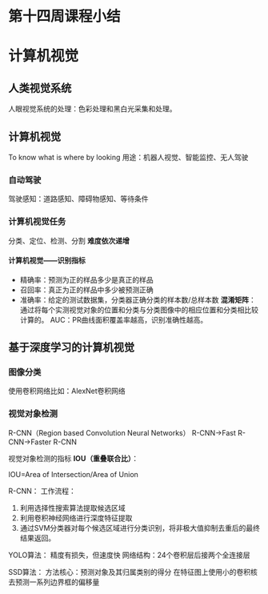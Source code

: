 # 第十四周课程小结

# 计算机视觉
## 人类视觉系统
人眼视觉系统的处理：色彩处理和黑白光采集和处理。

## 计算机视觉
To know what is where by looking
用途：机器人视觉、智能监控、无人驾驶
### 自动驾驶
驾驶感知：道路感知、障碍物感知、等待条件

### 计算机视觉任务
分类、定位、检测、分割 **难度依次递增**
#### 计算机视觉——识别指标
* 精确率：预测为正的样品多少是真正的样品
* 召回率：真正为正的样品中多少被预测正确
* 准确率：给定的测试数据集，分类器正确分类的样本数/总样本数
**混淆矩阵**：通过将每个实测视觉对象的位置和分类与分类图像中的相应位置和分类相比较计算的。
AUC：PR曲线面积覆盖率越高，识别准确性越高。

## 基于深度学习的计算机视觉
### 图像分类
使用卷积网络比如：AlexNet卷积网络
### 视觉对象检测
R-CNN（Region based Convolution Neural Networks）
R-CNN→Fast R-CNN→Faster R-CNN

视觉对象检测的指标
**IOU（重叠联合比）**：

IOU=Area of Intersection/Area of Union

R-CNN：
工作流程：
1. 利用选择性搜索算法提取候选区域
2. 利用卷积神经网络进行深度特征提取
3. 通过SVM分类器对每个候选区域进行分类识别，将非极大值抑制去重后的最终结果返回。

YOLO算法：
精度有损失，但速度快
网络结构：24个卷积层后接两个全连接层

SSD算法：
方法核心：预测对象及其归属类别的得分
在特征图上使用小的卷积核去预测一系列边界框的偏移量
 



